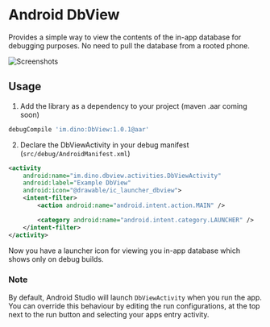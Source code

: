 # Android DbView

Provides a simple way to view the contents of the in-app database for debugging purposes. No need to pull the database from a rooted phone.

![Screenshots](https://raw.github.com/reisub/dbview/master/screenshots.png)

## Usage

1. Add the library as a dependency to your project (maven .aar coming soon)

```groovy
debugCompile 'im.dino:DbView:1.0.1@aar'
```

2. Declare the DbViewActivity in your debug manifest (`src/debug/AndroidManifest.xml`)

```xml
<activity
    android:name="im.dino.dbview.activities.DbViewActivity"
    android:label="Example DbView"
    android:icon="@drawable/ic_launcher_dbview">
    <intent-filter>
        <action android:name="android.intent.action.MAIN" />

        <category android:name="android.intent.category.LAUNCHER" />
    </intent-filter>
</activity>
```

Now you have a launcher icon for viewing you in-app database which shows only on debug builds.

### Note

By default, Android Studio will launch ```DbViewActivity``` when you run the app.
You can override this behaviour by editing the run configurations, at the top next to the run button and selecting your apps entry activity.
